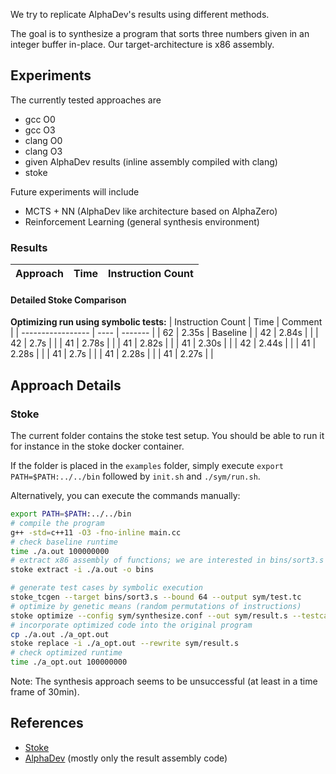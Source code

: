 We try to replicate AlphaDev's results using different methods.

The goal is to synthesize a program that sorts three numbers given in an integer buffer in-place.
Our target-architecture is x86 assembly.

## Experiments

The currently tested approaches are
* gcc O0
* gcc O3
* clang O0
* clang O3
* given AlphaDev results (inline assembly compiled with clang)
* stoke

Future experiments will include
* MCTS + NN (AlphaDev like architecture based on AlphaZero)
* Reinforcement Learning (general synthesis environment)

### Results

| Approach | Time | Instruction Count |
| -------- | ---- | ----------------- |


#### Detailed Stoke Comparison

**Optimizing run using symbolic tests:** 
| Instruction Count | Time | Comment |
| ----------------- | ---- | ------- |
| 62 | 2.35s | Baseline |
| 42 | 2.84s | | 
| 42 | 2.7s | | 
| 41 | 2.78s | | 
| 41 | 2.82s | | 
| 41 | 2.30s | | 
| 42 | 2.44s | | 
| 41 | 2.28s | | 
| 41 | 2.7s | | 
| 41 | 2.28s | | 
| 41 | 2.27s | | 


## Approach Details

### Stoke 
The current folder contains the stoke test setup.
You should be able to run it for instance in the stoke docker container.

If the folder is placed in the `examples` folder, simply execute `export PATH=$PATH:../../bin` followed by `init.sh` and `./sym/run.sh`.

Alternatively, you can execute the commands manually:
```bash
export PATH=$PATH:../../bin
# compile the program
g++ -std=c++11 -O3 -fno-inline main.cc
# check baseline runtime
time ./a.out 100000000
# extract x86 assembly of functions; we are interested in bins/sort3.s
stoke extract -i ./a.out -o bins

# generate test cases by symbolic execution
stoke_tcgen --target bins/sort3.s --bound 64 --output sym/test.tc
# optimize by genetic means (random permutations of instructions)
stoke optimize --config sym/synthesize.conf --out sym/result.s --testcases sym/test.tc 
# incorporate optimized code into the original program
cp ./a.out ./a_opt.out
stoke replace -i ./a_opt.out --rewrite sym/result.s 
# check optimized runtime
time ./a_opt.out 100000000
``` 

Note: The synthesis approach seems to be unsuccessful (at least in a time frame of 30min).


## References

- [Stoke](https://github.com/StanfordPL/stoke)
- [AlphaDev](https://github.com/deepmind/alphadev) (mostly only the result assembly code)
